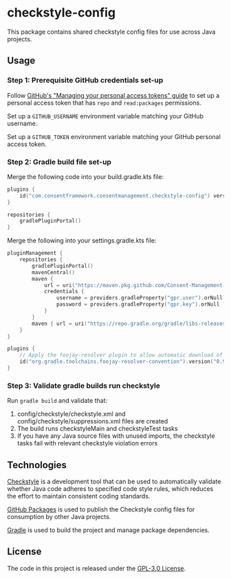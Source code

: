 # checkstyle-config
This package contains shared checkstyle config files for use across Java projects.

## Usage

### Step 1: Prerequisite GitHub credentials set-up
Follow [GitHub's "Managing your personal access tokens" guide](https://docs.github.com/en/authentication/keeping-your-account-and-data-secure/managing-your-personal-access-tokens) to set up a personal access token that has `repo` and `read:packages` permissions.

Set up a `GITHUB_USERNAME` environment variable matching your GitHub username.

Set up a `GITHUB_TOKEN` environment variable matching your GitHub personal access token.

### Step 2: Gradle build file set-up

Merge the following code into your build.gradle.kts file:

```kotlin
plugins {
    id("com.consentframework.consentmanagement.checkstyle-config") version "1.1.0"
}

repositories {
    gradlePluginPortal()
}
```

Merge the following into your settings.gradle.kts file:

```kotlin
pluginManagement {
    repositories {
        gradlePluginPortal()
        mavenCentral()
        maven {
            url = uri("https://maven.pkg.github.com/Consent-Management-Platform/checkstyle-config")
            credentials {
                username = providers.gradleProperty("gpr.user").orNull ?: System.getenv("GITHUB_USERNAME")
                password = providers.gradleProperty("gpr.key").orNull ?: System.getenv("GITHUB_TOKEN")
            }
        }
        maven { url = uri("https://repo.gradle.org/gradle/libs-releases") }
    }
}

plugins {
    // Apply the foojay-resolver plugin to allow automatic download of JDKs
    id("org.gradle.toolchains.foojay-resolver-convention").version("0.9.0")
}
```

### Step 3: Validate gradle builds run checkstyle

Run `gradle build` and validate that:
1. config/checkstyle/checkstyle.xml and config/checkstyle/suppressions.xml files are created
2. The build runs checkstyleMain and checkstyleTest tasks
3. If you have any Java source files with unused imports, the checkstyle tasks fail with relevant checkstyle violation errors

## Technologies
[Checkstyle](https://checkstyle.org/) is a development tool that can be used to automatically validate whether Java code adheres to specified code style rules, which reduces the effort to maintain consistent coding standards.

[GitHub Packages](https://docs.github.com/en/packages) is used to publish the Checkstyle config files for consumption by other Java projects.

[Gradle](https://docs.gradle.org) is used to build the project and manage package dependencies.

## License
The code in this project is released under the [GPL-3.0 License](LICENSE).
